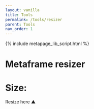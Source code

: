 ```yaml
---
layout: vanilla
title: Tools
permalink: /tools/resizer
parent: Tools
nav_order: 1
---
```


<head>
<link rel="stylesheet" href="{{site.data.urls.bulma}}">
<link rel="stylesheet" href="css/styles.css">
{% include metapage_lib_script.html %}
</head>

<body>

<div class="horizontal">
	<h1 id="title">Metaframe resizer</h1>
	<h1 id="size-display">Size:</h1>
</div>

<div class="iframe-wrapper-container" >
	<div id="iframe-wrapper" class="iframe-wrapper" ></div>
</div>

<div  class="horizontal-reverse" >
	<div id="resize-here">
		<span id="helper-text" class="has-text-info is-size-7">Resize here ▲</span>
	</div>
</div>


</body>

<script>
var urlObject = new URL(window.location.href);
var urlParam = urlObject.searchParams.get('url');

var mp = new Metapage();
var metaframe;

var lastWidth = document.getElementById('iframe-wrapper').offsetWidth;
var metaframeDiv = document.getElementById("iframe-wrapper");

function outputsize() {
	if (lastWidth && document.getElementById('iframe-wrapper').offsetWidth != lastWidth) {
		document.getElementById('helper-text').innerHTML = null;
		lastWidth = null;
	}
	if (metaframe) {
		document.getElementById('size-display').innerHTML = `Size: ${metaframe.iframe.offsetWidth}x${metaframe.iframe.offsetHeight}`;
	}
}
new ResizeObserver(outputsize).observe(metaframeDiv);

if (urlParam) {
	metaframe = mp.addMetaframe(urlParam);
	metaframeDiv.appendChild(metaframe.iframe);
} else {
	var fullUrl = `${window.location.href}?url=${window.location.origin}/metapage/metaframes/passthrough/`;
	console.log(fullUrl);
	document.getElementById('iframe-wrapper').innerHTML = `Append metaframe url: <a href="${fullUrl}">${fullUrl}</a>`;
}

</script>
